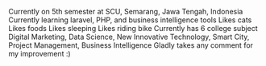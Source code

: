 Currently on 5th semester at SCU, Semarang, Jawa Tengah, Indonesia
Currently learning laravel, PHP, and business intelligence tools
Likes cats
Likes foods
Likes sleeping
Likes riding bike
Currently has 6 college subject
Digital Marketing, Data Science, New Innovative Technology, Smart City, Project Management, Business Intelligence
Gladly takes any comment for my improvement
:)
